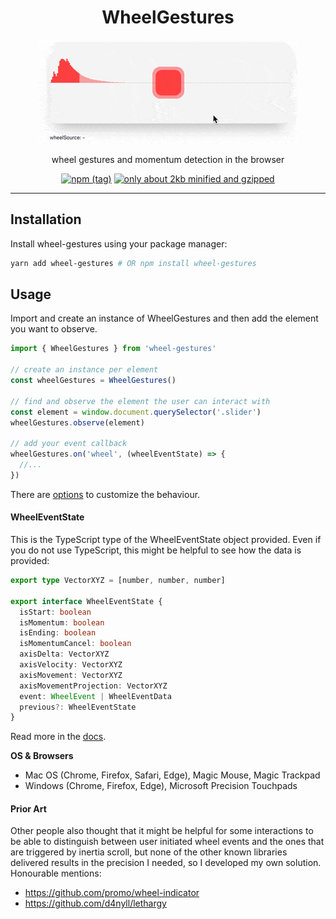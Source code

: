 
<h1 align="center">WheelGestures</h1>
<p align="center">
  <a href="https://wheel-gestures.xiel.dev">
    <img alt="wheel gestures animation, link to docs" src="./wheelGestures.gif" />
  </a>
</p>
<p align="center">
  wheel gestures and momentum detection in the browser
</p>

<p align="center">
  <a href="https://www.npmjs.com/package/wheel-gestures" rel="nofollow"><img src="https://camo.githubusercontent.com/da238eaad5556c489501f93369cd209a2e7e4351/68747470733a2f2f696d672e736869656c64732e696f2f6e706d2f762f776865656c2d67657374757265732f6c61746573742e737667" alt="npm (tag)" data-canonical-src="https://img.shields.io/npm/v/wheel-gestures/latest.svg" style="max-width:100%;"></a>
  <a href="https://bundlephobia.com/result?p=wheel-gestures@2.1.1" rel="nofollow"><img src="https://camo.githubusercontent.com/7d96deb09bd6d0a2f58a54d94eeaf2dcf0891b42/68747470733a2f2f62616467656e2e6e65742f62756e646c6570686f6269612f6d696e7a69702f776865656c2d6765737475726573" alt="only about 2kb minified and gzipped" data-canonical-src="https://badgen.net/bundlephobia/minzip/wheel-gestures" style="max-width:100%;"></a>
</p>

<hr/>

## Installation

Install wheel-gestures using your package manager:

```sh
yarn add wheel-gestures # OR npm install wheel-gestures
```

## Usage 

Import and create an instance of WheelGestures and then add the element you want to observe.

````TypeScript
import { WheelGestures } from 'wheel-gestures'

// create an instance per element
const wheelGestures = WheelGestures()

// find and observe the element the user can interact with
const element = window.document.querySelector('.slider')
wheelGestures.observe(element)

// add your event callback 
wheelGestures.on('wheel', (wheelEventState) => {
  //...
})
````

There are [options](https://wheel-gestures.xiel.dev/docs/options/) to customize the behaviour.

#### WheelEventState

This is the TypeScript type of the WheelEventState object provided. Even if you do not use TypeScript, this might be helpful to see how the data is provided:

````TypeScript
export type VectorXYZ = [number, number, number]

export interface WheelEventState {
  isStart: boolean
  isMomentum: boolean
  isEnding: boolean
  isMomentumCancel: boolean
  axisDelta: VectorXYZ
  axisVelocity: VectorXYZ
  axisMovement: VectorXYZ
  axisMovementProjection: VectorXYZ
  event: WheelEvent | WheelEventData
  previous?: WheelEventState
}
````

Read more in the [docs](https://wheel-gestures.xiel.dev).

**OS & Browsers**

- Mac OS (Chrome, Firefox, Safari, Edge), Magic Mouse, Magic Trackpad
- Windows (Chrome, Firefox, Edge), Microsoft Precision Touchpads

#### Prior Art

Other people also thought that it might be helpful for some interactions to be able to distinguish between user initiated wheel events and the ones that are triggered by inertia scroll, but none of the other known libraries delivered results in the precision I needed, so I developed my own solution. Honourable mentions:

- https://github.com/promo/wheel-indicator
- https://github.com/d4nyll/lethargy
